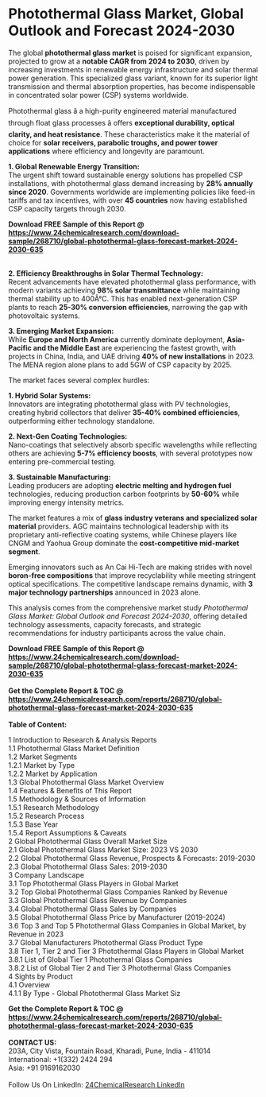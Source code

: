 <h1>Photothermal Glass Market, Global Outlook and Forecast 2024-2030</h1><p>The global <strong>photothermal glass market</strong> is poised for significant expansion, projected to grow at a <strong>notable CAGR from 2024 to 2030</strong>, driven by increasing investments in renewable energy infrastructure and solar thermal power generation. This specialized glass variant, known for its superior light transmission and thermal absorption properties, has become indispensable in concentrated solar power (CSP) systems worldwide.</p><p>Photothermal glass â a high-purity engineered material manufactured through float glass processes â offers <strong>exceptional durability, optical clarity, and heat resistance</strong>. These characteristics make it the material of choice for <strong>solar receivers, parabolic troughs, and power tower applications</strong> where efficiency and longevity are paramount.</p><p><strong>1. Global Renewable Energy Transition:</strong><br>
The urgent shift toward sustainable energy solutions has propelled CSP installations, with photothermal glass demand increasing by <strong>28% annually since 2020</strong>. Governments worldwide are implementing policies like feed-in tariffs and tax incentives, with over <strong>45 countries</strong> now having established CSP capacity targets through 2030.</p><div><b>Download FREE Sample of this Report @ 
            <a href="https://www.24chemicalresearch.com/download-sample/268710/global-photothermal-glass-forecast-market-2024-2030-635">
            https://www.24chemicalresearch.com/download-sample/268710/global-photothermal-glass-forecast-market-2024-2030-635</a></b></div><br><p><strong>2. Efficiency Breakthroughs in Solar Thermal Technology:</strong><br>
Recent advancements have elevated photothermal glass performance, with modern variants achieving <strong>98% solar transmittance</strong> while maintaining thermal stability up to 400Â°C. This has enabled next-generation CSP plants to reach <strong>25-30% conversion efficiencies</strong>, narrowing the gap with photovoltaic systems.</p><p><strong>3. Emerging Market Expansion:</strong><br>
While <strong>Europe and North America</strong> currently dominate deployment, <strong>Asia-Pacific and the Middle East</strong> are experiencing the fastest growth, with projects in China, India, and UAE driving <strong>40% of new installations</strong> in 2023. The MENA region alone plans to add 5GW of CSP capacity by 2025.</p><p>The market faces several complex hurdles:</p><p><strong>1. Hybrid Solar Systems:</strong><br>
Innovators are integrating photothermal glass with PV technologies, creating hybrid collectors that deliver <strong>35-40% combined efficiencies</strong>, outperforming either technology standalone.</p><p><strong>2. Next-Gen Coating Technologies:</strong><br>
Nano-coatings that selectively absorb specific wavelengths while reflecting others are achieving <strong>5-7% efficiency boosts</strong>, with several prototypes now entering pre-commercial testing.</p><p><strong>3. Sustainable Manufacturing:</strong><br>
Leading producers are adopting <strong>electric melting and hydrogen fuel</strong> technologies, reducing production carbon footprints by <strong>50-60%</strong> while improving energy intensity metrics.</p><p>The market features a mix of <strong>glass industry veterans and specialized solar material</strong> providers. AGC maintains technological leadership with its proprietary anti-reflective coating systems, while Chinese players like CNGM and Yaohua Group dominate the <strong>cost-competitive mid-market segment</strong>.</p><p>Emerging innovators such as An Cai Hi-Tech are making strides with novel <strong>boron-free compositions</strong> that improve recyclability while meeting stringent optical specifications. The competitive landscape remains dynamic, with <strong>3 major technology partnerships</strong> announced in 2023 alone.</p><p>This analysis comes from the comprehensive market study <em>Photothermal Glass Market: Global Outlook and Forecast 2024-2030</em>, offering detailed technology assessments, capacity forecasts, and strategic recommendations for industry participants across the value chain.</p><div><b>Download FREE Sample of this Report @ 
            <a href="https://www.24chemicalresearch.com/download-sample/268710/global-photothermal-glass-forecast-market-2024-2030-635">
            https://www.24chemicalresearch.com/download-sample/268710/global-photothermal-glass-forecast-market-2024-2030-635</a></b></div><br><div><b>Get the Complete Report & TOC @ 
            <a href="https://www.24chemicalresearch.com/reports/268710/global-photothermal-glass-forecast-market-2024-2030-635">
            https://www.24chemicalresearch.com/reports/268710/global-photothermal-glass-forecast-market-2024-2030-635</a></b></div><br>
            <b>Table of Content:</b><p>1 Introduction to Research & Analysis Reports<br />
    1.1 Photothermal Glass Market Definition<br />
    1.2 Market Segments<br />
        1.2.1 Market by Type<br />
        1.2.2 Market by Application<br />
    1.3 Global Photothermal Glass Market Overview<br />
    1.4 Features & Benefits of This Report<br />
    1.5 Methodology & Sources of Information<br />
        1.5.1 Research Methodology<br />
        1.5.2 Research Process<br />
        1.5.3 Base Year<br />
        1.5.4 Report Assumptions & Caveats<br />
2 Global Photothermal Glass Overall Market Size<br />
    2.1 Global Photothermal Glass Market Size: 2023 VS 2030<br />
    2.2 Global Photothermal Glass Revenue, Prospects & Forecasts: 2019-2030<br />
    2.3 Global Photothermal Glass Sales: 2019-2030<br />
3 Company Landscape<br />
    3.1 Top Photothermal Glass Players in Global Market<br />
    3.2 Top Global Photothermal Glass Companies Ranked by Revenue<br />
    3.3 Global Photothermal Glass Revenue by Companies<br />
    3.4 Global Photothermal Glass Sales by Companies<br />
    3.5 Global Photothermal Glass Price by Manufacturer (2019-2024)<br />
    3.6 Top 3 and Top 5 Photothermal Glass Companies in Global Market, by Revenue in 2023<br />
    3.7 Global Manufacturers Photothermal Glass Product Type<br />
    3.8 Tier 1, Tier 2 and Tier 3 Photothermal Glass Players in Global Market<br />
        3.8.1 List of Global Tier 1 Photothermal Glass Companies<br />
        3.8.2 List of Global Tier 2 and Tier 3 Photothermal Glass Companies<br />
4 Sights by Product<br />
    4.1 Overview<br />
        4.1.1 By Type - Global Photothermal Glass Market Siz</p><div><b>Get the Complete Report & TOC @ 
            <a href="https://www.24chemicalresearch.com/reports/268710/global-photothermal-glass-forecast-market-2024-2030-635">
            https://www.24chemicalresearch.com/reports/268710/global-photothermal-glass-forecast-market-2024-2030-635</a></b></div><br><b>CONTACT US:</b><br>
            203A, City Vista, Fountain Road, Kharadi, Pune, India - 411014<br>
            International: +1(332) 2424 294<br>
            Asia: +91 9169162030 <br><br>
            Follow Us On LinkedIn: <a href="https://www.linkedin.com/company/24chemicalresearch/">24ChemicalResearch LinkedIn</a>